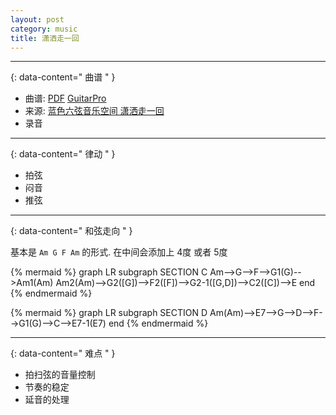 ```yaml
---
layout: post
category: music
title: 潇洒走一回
---
```


--------
{: data-content=" 曲谱 " }

- 曲谱: [PDF](assets/js/pdf.js/web/viewer.html?file=/assets/doc/潇洒走一回2.pdf) [GuitarPro](assets/doc/潇洒走一回2.gp)
- 来源: [蓝色六弦音乐空间 潇洒走一回](https://www.bilibili.com/video/BV1Xx411r7zf)
- 录音

--------
{: data-content=" 律动 " }

- 拍弦
- 闷音
- 推弦

--------
{: data-content=" 和弦走向 " }

基本是 `Am G F Am` 的形式. 在中间会添加上 4度 或者 5度

{% mermaid %}
graph LR
    subgraph SECTION C
    Am-->G-->F-->G1(G)-->Am1(Am)
    Am2(Am)-->G2([G])-->F2([F])-->G2-1([G,D])-->C2([C])-->E
    end
{% endmermaid %}

{% mermaid %}
graph LR
    subgraph SECTION D
    Am(Am)-->E7-->G-->D-->F-->G1(G)-->C-->E7-1(E7)
    end
{% endmermaid %}

--------
{: data-content=" 难点 " }

- 拍扫弦的音量控制
- 节奏的稳定
- 延音的处理

